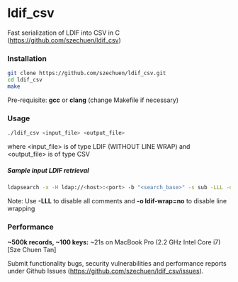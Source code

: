 # ldif_csv

Fast serialization of LDIF into CSV in C (https://github.com/szechuen/ldif_csv)


### Installation

```bash
git clone https://github.com/szechuen/ldif_csv.git
cd ldif_csv
make
```

Pre-requisite: **gcc** or **clang** (change Makefile if necessary)


### Usage

```bash
./ldif_csv <input_file> <output_file>
```

where <input_file> is of type LDIF (WITHOUT LINE WRAP) and <output_file> is of type CSV

##### Sample input LDIF retrieval

```bash
ldapsearch -x -H ldap://<host>:<port> -b "<search_base>" -s sub -LLL -o ldif-wrap=no "<filter>" > <input_file.ldif>
```

Note: Use **-LLL** to disable all comments and **-o ldif-wrap=no** to disable line wrapping


### Performance

**~500k records, ~100 keys:** ~21s on MacBook Pro (2.2 GHz Intel Core i7) [Sze Chuen Tan]

Submit functionality bugs, security vulnerabilities and performance reports under Github Issues (https://github.com/szechuen/ldif_csv/issues). 